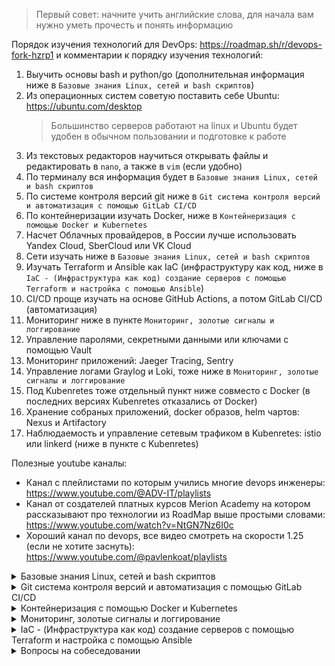 > Первый совет: начните учить английские слова, для начала вам нужно уметь прочесть и понять информацию

Порядок изучения технологий для DevOps: https://roadmap.sh/r/devops-fork-hzrp1 и комментарии к порядку изучения технологий:

1. Выучить основы bash и python/go (дополнительная информация ниже в `Базовые знания Linux, сетей и bash скриптов`)
2. Из операционных систем советую поставить себе Ubuntu: https://ubuntu.com/desktop
   > Большинство серверов работают на linux и Ubuntu будет удобен в обычном пользовании и подготовке к работе
3. Из текстовых редакторов научиться открывать файлы и редактировать в `nano`, а также в `vim` (если удобно)
4. По терминалу вся информация будет в `Базовые знания Linux, сетей и bash скриптов`
5. По системе контроля версий git ниже в `Git система контроля версий и автоматизация с помощью GitLab CI/CD`
6. По контейнеризации изучать Docker, ниже в `Контейнеризация с помощью Docker и Kubernetes`
7. Насчет Облачных провайдеров, в России лучше использовать Yandex Cloud, SberCloud или VK Cloud
8. Сети изучать ниже в `Базовые знания Linux, сетей и bash скриптов`
9. Изучать Terraform и Ansible как IaC (инфраструктуру как код, ниже в `IaC - (Инфраструктура как код) создание серверов с помощью Terraform и настройка с помощью Ansible`)
10. CI/CD проще изучать на основе GitHub Actions, а потом GitLab CI/CD (автоматизация)
11. Мониторинг ниже в пункте `Мониторинг, золотые сигналы и логгирование`
12. Управление паролями, секретными данными или ключами с помощью Vault
13. Мониторинг приложений: Jaeger Tracing, Sentry
14. Управление логами Graylog и Loki, тоже ниже в `Мониторинг, золотые сигналы и логгирование`
15. Под Kubenretes тоже отдельный пункт ниже совместо с Docker (в последних версиях Kubenretes отказались от Docker)
16. Хранение собраных приложений, docker образов, helm чартов: Nexus и Artifactory
17. Наблюдаемость и управление сетевым трафиком в Kubenretes: istio или linkerd (ниже в пункте с Kubenretes)

Полезные youtube каналы:
- Канал с плейлистами по которым учились многие devops инженеры: https://www.youtube.com/@ADV-IT/playlists
- Канал от создателей платных курсов Merion Academy на котором рассказывают про технологии из RoadMap выше простыми словами: https://www.youtube.com/watch?v=NtGN7Nz6I0c
- Хороший канал по devops, все видео смотреть на скорости 1.25 (если не хотите заснуть): https://www.youtube.com/@pavlenkoat/playlists

<details>
  <summary>Базовые знания Linux, сетей и bash скриптов</summary>

| Цель и что нужно для изучения + Задания | Как поймем что цель достигнута? |
|-|-
| Linux - ядро операционной системы, например Ubuntu построена на базе Linux. Пройти курс https://youtu.be/wdaHKwvNRuU?si=UnvTogPjiVOE5PEc и сделать все задания https://github.com/eabykov/devops-linux | Может устанавливать программы, знает основные команды и может их применять, что такое ядро linux, знает какие основные папки есть в `/`, отвечает на вопросы https://github.com/bregman-arie/devops-exercises/tree/master/topics/linux и https://github.com/bregman-arie/devops-exercises#operating-system---self-assessment
| Linux скрипты - простые сценарии, автоматизация рутинных задач. Задание: сделать скрипты для всех заданий https://github.com/eabykov/devops-linux и задания 2,5,9 в https://github.com/bregman-arie/devops-exercises/tree/master/topics/shell | Умеет создавать и использовать переменные, может применять условный оператор IF и использовать CASE, умеет использовать циклы, вопросы https://github.com/bregman-arie/devops-exercises/tree/master/topics/shell
| Сети и сетевые технологии - как сервера (настольные ПК и тд) обьединяются в общую сеть для обмена информацией, пример интернет, глобальная сеть обьединяющая компьютеры по всему миру. Прочесть статью https://habr.com/ru/post/326574/ , https://ru.wikipedia.org/wiki/Маска_подсети и https://habr.com/ru/post/711578/ , посмотреть про websocket https://youtu.be/19d4AXt3dSI | Как подключиться по SSH и как работает SSH, что такое 'пакет', уровни TCP/IP, что такое DNS, что такое HTTP/HTTPS протокол и REST API, что такое IP и маска подсети, как на linux посмотреть сетевые интерфейсы, сниффинг трафика, что такое Nginx (как выглядит конфиг) и round-robin балансировка, вопросы https://github.com/bregman-arie/devops-exercises#network и https://github.com/bregman-arie/devops-exercises/tree/master/topics/dns

</details>

<details>
  <summary>Git система контроля версий и автоматизация с помощью GitLab CI/CD</summary>

| Цель и что нужно для изучения + Задания | Как поймем что цель достигнута?
|-|-|
| Git - система управления версиями для совместной работы над проектом и в случае чего удобному восстановлению к более старой версии https://youtu.be/EeARyFrZsnU . Пройти курс https://www.youtube.com/watch?list=PLg5SS_4L6LYstwxTEOU05E0URTHnbtA0l до 15 урока и создать свой репозиторий на github с несколькими ветками и тегами | Знает что такое commit и как его делать, умеет делать branch и tag и знает в чем между ними разница, знает что такое merge и как исправлять конфликты, знает как откатиться на более старую версию, как склонировать репозиторий локально и как загрузить свои изменения в github, в чем разница межу fetch и pull, вопросы https://github.com/bregman-arie/devops-exercises/tree/master/topics/git
| CI/CD - выполнение автоматически действий по триггеру, например commit в master, создание merge, создание tag или cron расписанию. В курсе https://www.youtube.com/watch?list=PLg5SS_4L6LYstwxTEOU05E0URTHnbtA0l 15й и 16й, https://youtu.be/tE3u1LquFcg?t=212 скорость 1.25, https://github.com/gitlabhq/gitlabhq/blob/master/doc/ci/docker/using_kaniko.md `.gitlab-ci.yml` как собирать Docker Image в GitLab правильно | Сделал автоматическую сборку своего Docker Image и отправку dockerhub хранилище образов (хранилище образов называют registry), GitLab CI/CD основные понятия, из каких шагов состоит идеальный CI/CD пайплайн, вопросы https://github.com/bregman-arie/devops-exercises/tree/master/topics/cicd

</details>

<details>
  <summary>Контейнеризация с помощью Docker и Kubernetes</summary>

| Цель и что нужно для изучения + Задания | Как поймем что цель достигнута?
|-|-|
| Docker - упаковка приложения в image в котором будет все что нужно для запуска https://youtu.be/aZTL2zRmOnA | Понимает зачем нужен docker, умеет создавать свой образ и пушить его в dockerhub, умеет запускать несколько образов вместе используя compose, вопросы https://habr.com/ru/company/southbridge/blog/528206/
| Kubernetes - приводит состояние кластера из пункта А в пункт С, нужно только обьяснить с помощью yaml манифестов чего хотим в пункте С. Пройти курс https://learn.microsoft.com/ru-ru/training/modules/intro-to-kubernetes/ вместе с https://github.com/eabykov/kubernetes и поставить локально linkerd (посмотреть какие сервисы взаимодействуют, есть ли ошибки, сколько запросов в секунду) | Понимает зачем нужен Kubernetes, как устанавливать приложения через helm, вопросы https://github.com/bregman-arie/devops-exercises/tree/master/topics/kubernetes

Примерный порядок изучения технологии:
- Docker: https://roadmap.sh/docker
- Kubernetes: https://roadmap.sh/kubernetes

</details>

<details>
  <summary>Мониторинг, золотые сигналы и логгирование</summary>

| Цель и что нужно для изучения + Задания | Как поймем что цель достигнута?
|-|-|
| Мониторинг - сбор исторических данных о нашей системе https://youtu.be/wDan20_WyNg использовать пример https://github.com/ruanbekker/docker-monitoring-stack-gpnc , Linux серверах, показателей приложений и их логов, сетевых метрик, и оповещение, если что-то пошло не так. Prometheus + Grafana + любые экспортеры, ELK стек https://youtu.be/ZcC3BTChCY0?t=110 и https://github.com/docker/awesome-compose/tree/master/elasticsearch-logstash-kibana , Трейсинг https://youtu.be/7Dyf4AiUAcQ | Понимает как создавать алерты (оповещения), может настроить мониторинг Docker, linux host, в Kubernetes установить https://github.com/prometheus-community/helm-charts/tree/main/charts/kube-prometheus-stack , вопросы https://github.com/bregman-arie/devops-exercises#prometheus , https://github.com/bregman-arie/devops-exercises#monitoring и https://github.com/bregman-arie/devops-exercises#elastic

Логгирование в Kubernetes: https://kubernetes.io/docs/concepts/cluster-administration/logging/

Золотые сигналы: https://habr.com/ru/companies/southbridge/articles/688082/
- Процент успешных запросов
- RPS (requests per second) - количество запросов в секунду
- время обработки запросов

Автоматический мониторинг золотых сигналов (Golden metrics) с помощью Linkerd: https://linkerd.io/2.13/features/telemetry/

Пример алерта в AlertManager который срабатывает по условию из Prometheus

```yaml
- name: Host out of memory
  # description - описание алерта, более детальное пояснение о чем он
  description: Node memory is filling up (< 10% left)
  # query - запрос в случае которого будет срабатывать алерт, правило (например памяти меньше 10%)
  query: '(node_memory_MemAvailable_bytes / node_memory_MemTotal_bytes * 100 < 10) * on(instance) group_left (nodename) node_uname_info{nodename=~".+"}'
  # severity - уровень алертинга, важность, например warning это предупреждение, а critical критично и опасно - самый большой приоритет
  severity: warning
  # for - сколько минут должно соблюдаться 'query' выше, 0m сработает алерт сразу, 2m правило в query должно соблюдаться 2 минуты
  for: 2m
```
> Готовые алерты брать тут: https://github.com/samber/awesome-prometheus-alerts/blob/master/_data/rules.yml

Примеры работы с логами в ELK: 
- Приложения database записывает логи на диск в файл: `2023-10-11 18:45:01 INFO Application ready`
- Приложения web-app записывает логи на диск в файл: `18:45:02 2023-10-11 error: failed to start`

Логи которые попадут в Elasticsearch (формат `JSON`):
```json
{"program_name": "database", "date": "2023-10-11", "time": "18:45:01", "level": "INFO", "message": "Application ready"}
{"program_name": "web-app", "date": "2023-10-11", "time": "18:45:02", "level": "ERROR", "message": "failed to start"}
```

</details>

<details>
  <summary>IaC - (Инфраструктура как код) создание серверов с помощью Terraform и настройка с помощью Ansible</summary>

| Цель и что нужно для изучения + Задания | Как поймем что цель достигнута?
|-|-|
| Ansible - упарвляет конфигурацией хостов по SSH https://youtu.be/23Zec3ORJOY . Пройти курс https://www.youtube.com/watch?list=PLg5SS_4L6LYufspdPupdynbMQTBnZd31N 1,6,10,12,14,15,19 не по названию | Понимает зачем нужен Ansible, что такое идемпотентность, что такое playbook, умеет писать свои роли, вопросы https://github.com/bregman-arie/devops-exercises/tree/master/topics/ansible
| Terraform https://youtu.be/ph4iNA0Uuko . Пройти курс https://www.youtube.com/watch?list=PLg5SS_4L6LYujWDTYb-Zbofdl44Jxb2l8 1,3,6,7,12,14,16,18 не по названию | Понимает зачем нужен Terraform, знает как создавать ресурсы (например виртуальную машину), где хранится состояние (информация) о том что сделал terraform, вопросы https://habr.com/ru/company/southbridge/blog/528206/

Генерация пары SSH ключей:
```sh
ssh-keygen -t ed25519 -C 'ВАШ АДРЕС ЭЛЕКТРОННОЙ ПОЧТЫ'
```

Файловая структура Ansible role:
```
roles/                      # роли хранятся в папке 'roles'
    prometheus/             # имя роли, в нашем случае 'prometheus'
        tasks/
            main.yml        #  ниже пример файла
        files/
            prometheus.conf #  файл который будет скопирован на удаленную машину
        vars/
            main.yml        #  переменные для данной роли, например версия prometheus
        defaults/
            main.yml        #  самые базовые переменные по умолчанию, имеют ниже приоритет чем 'vars' выше
```

Пример файла `roles/prometheus/tasks/main.yml`:

```yaml
- name: Install prometheus # устанавливаем prometheus на удаленном сервере
  ansible.builtin.apt:
    name: prometheus       # какую программу будет устанавливать

- name: Copy prometheus config to remote hosts # имя задачи, чтобы мы понимали что делает
  ansible.builtin.copy:
    src: prometheus.conf                  # где файл лежит у нас на компе
    dest: /etc/prometheus/prometheus.conf # то куда файл попадет на удаленных хостах
    owner: aider                          # кто будет хозяином файла на удаленной машине
    group: aider                          # какая группа будет у файла на удаленной машине
    mode: u=rw,g=r,o=r                    # какие права будут у файла на удаленной машине

- name: restart prometheus # перезапустить prometheus
  service:
    name: prometheus  # с каким сервисом будем работать
    state: restarted  # перезапустить prometheus
    enabled: yes      # запускать nginx при перезапуске системы
```

</details>

<details>
  <summary>Вопросы на собеседовании</summary>

Хороший набор ответов: https://habr.com/ru/articles/775560/

### Linux

1. Что такое systemd
   1. Где находится конфигурация
   2. Какие основные поля в конфигурации
2. Какие есть kill сигналы?
   1. Когда мы во время выполнения команды жмем Ctrl + C то какой сигнал отправляется?
4. Что такое ядро Linux?
   1. Как посмотреть веросию ядра Linux?
   2. Что такое системные и вызовы и какие бывают?
5. Какой командой посмотреть сетевые интерфейсы?
6. Какой командой посмотреть какие приложения занимают те или иные порты?
7. Как забрать права на доступ к файлу или директории в linux?
8. Как можно запланировать выполнение комманды по расписанию, например каждую минуту?
   1. Как помотреть список уже запланированных заданий?
9. Что такое SSH?
   1. Что нужно чтобы подключиться к удаленному серверу через SSH?
   2. Как посмотреть запущен ли SSH сервер на linux хосте?
   3. Где находится конфигурация SSH сервера?
   4. Где хранятся ssh ключи текущего пользователя?
10. Как установить программму в Linux Ubuntu?
   1. Как обновить все программы?
   2. Как посмотреть информацию о комманде или программе?
11. Как заменить одно слово на другое в файле?
12. Как редактировать файл в Linux?
    1. Что такое файловый дискриптор?
13. Как посмотреть запущенные процессы?
14. Как завершить запущенный процесс grafana?

### Git

1. Как создать новую ветку?
   1. Как переключиться на другую ветку?
2. Как откатиться на несколько версий назад чтобы последние изменения ищезли?
3. Как отправить наши текущие изменения в удаленный репозиторий?
4. Как выполнить добавление изменений из одной ветки в другую?
   1. Что делать если при этом возник конфликт?
5. Как скачать себе локально последние изменения из удаленного репозитория (репозиторий уже есть на компьютере)?
6. Чем отличается tag от branch?
7. Чем отличается fetch от pull?

### GitLab

1. Что такое GitLab CI/CD и CI/CD в целом?
   1. Какие поля есть в шагах (stages)?
   2. Как хранить пароли?
   3. Как сделать так чтобы два или больше шагов запускались одновременно?
3. Что такое артефакты и где они хранятся
4. Что такое stage, preprod, prod окружения?
5. Как склонировать себе локально git репозиторий из gitlab используя ssh?

### Сеть и сетевые технологии

1. Что такое прокси и чем отличается от VPN?
2. Что такое балансировщик нагрузки?
3. Что такое кэширующий сервер и какие проблемы решает?
4. Что такое выделенный IP адресс в cloud?
   1. Как правильно ограничить трафик к нашему приложению чтобы оно было доступно только нам?
5. Какие есть уровни модели TCP/IP и пример протоколов на каждом из них?
   1. В чем разница между TCP и UDP?
      1. Что такое трехстороннее рукопожатие?
   3. В чем разница между HTTP и HTTPS?
      1. Опишите жизненный цикл запроса HTTP
      2. Какие существуют методы HTTP?
      3. Какие существуют коды/статусы ответа HTTP?
      4. Какие распространненые заголовки HTTP?
   5. Что такое TLS и как работает?
   6. Что такое SMTP и как работает?
   7. В чем разница между IP и MAC адресами? Для чего они используется?
   8. Какие основные виды HTTP запросов существуют?
6. Что такое TTL (Time to Live)?
7. Как работает DHCP?
8. Что такое DNS сервер?
   1. По какому протоколу работает?
   2. Что должен делать если не нашел запись у себя в конфигурации?

### Docker и работа с упакованными в контейнер приложениями

1. Чем контейнеризация Docker отличается от виртуализаии?
2. Чем отличается контейнер от образа (image)?
3. Как создать свой образ docker?
   1. Что такое базовый образ?
   2. Чем хорошо образ alpine linux и чем он отличается например от образа ubuntu linux?
   3. В чем отличия между COPY и ADD?
   4. Есть ли отличия между CMD и ENTRYPOINT и можно ли их использовать вместе?
   5. Где лучше хранить собраные образы docker?
4. Как запустить несколько образов вместе на своем компьютере для тестирования?
   1. Можно ли в docker compose ограничить использование RAM и CPU для отдельных контейнеров?
   2. Сохранятся ли данные записанные приложением в контенйнере на диск после его перезапуска?
   3. Что такое volumes и для каких приложений использовать их нужно?
   4. Как настроить контейнер так чтобы он перезапускался сам если приложение внутри сломается?
5. Где хранятся volumes и logs в docker?

### Облачные технологии

1. Для чего нам вообще нужны облака?
2. Что такое SaaS, PaaS и IaaS, в чем между ними разница?
3. Что такое VPC, Security Group и EIP например в AWS?

### Ansible и Terraform (инфраструктура как код)

1. VPC, виртуальные машины или например EIP каким бы инструментом создавал?
2. Устанавливал бы docker на linux машину, обновлял сервис, давал права на директорию?

### Kubernetes или коротко k8s

1. Какие компоненты должны быть установлены на master node?
   1. А какие на worker node?
2. Что такое etcd?
   1. Какой тип у этой базы данных?
   2. Почему в etcd должно быть нечетное количество реплик?
3. Как настраивается сеть в k8s?
   1. Что такое CNI?
   2. Каким образом каждому pod выдается отдельный IP?
4. Что такое service?
   1. Как с помощью service обратиться к pod в другом namespace?
   2. Является ли service DNS именем?
   3. По какому правилу service будет распределять трафик между pod?
   4. Чем отличаются service вида headless и clusterIP?
5. Какие виды prob вы знаете?
   1. Для чего нужна каждая из них?
6. Сколько контейнеров может быть в одном pod?
   1. Нужно ли создавать service для того чтобы контейнеры отправляли друг другу запросы в рамках одного pod?
7. Какие ingress контроллеры вы знаете?
   1. Что такое ingress, какие ресурсы он связывает на сетевом уровне?
   2. Как в ingress использовать SSL сертификаты?
8. Чем отличаются annotations от labels и приведите по одному примеру использования?
9. Основные различия между Deployment, StatefulSet и DaemonSet?
10. Что такое lifecycle хуки?
    1. Для чего используется preStop хук с `sleep 10` функцией?
11. Для чего нужны лимиты (limits) и запросы (requests) у pod?
    1. HPA при расчетах использует limits или requests?
    2. Планировщик при выборе на какую node размещать pod учитывает limits?
12. Каким образом можем ограничить права пользователей в k8s?
13. Чем так удобны helm charts?
   1. Какие основные компоненты чарта?
   2. Что находится в файле `values.yaml` и `Chart.yaml`?
   3. Для чего в папке templates создают файл `_helpers.tpl`?
   4. Как создать цикл который создаст несколько сущностей (например ports в service)?
   5. Как сделать условный оператор для boolean значений и для строк?
   6. Что будет записано вместо темплейта `{{ divf .Values.replicaCount .Values.zones | ceil }}`? Как может пригодиться читать тут https://github.com/eabykov/devops-kubernetes/blob/main/ЛУЧШИЕ_ПРАКТИКИ.md в коментарие к разделу *Распределите ваши pod по разным node и разным зонам (датацентрам)*

### Vault

1. Для чего нужен Vault?
2. Что такое KV secrets engine в vault?
3. Как сделать так чтобы в Kubernetes использовать например для Deployment секреты из Vault?

### Сервисная сетка (service mesh)

### Jaeger трейсинг запросов

1. Что нужно сделать в приложении чтобы его трейсы появились в Jaeger?

### Flux и Flagger (канареечные релизы)

</details>
